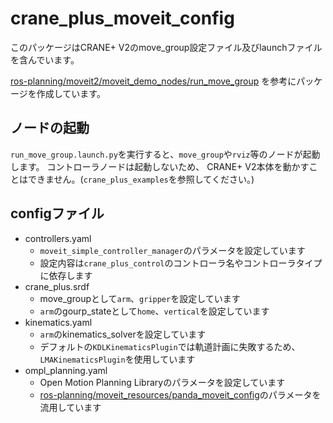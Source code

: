 # crane_plus_moveit_config

このパッケージはCRANE+ V2のmove_group設定ファイル及びlaunchファイルを含んでいます。

[ros-planning/moveit2/moveit_demo_nodes/run_move_group](https://github.com/ros-planning/moveit2/tree/main/moveit_demo_nodes/run_move_group)
を参考にパッケージを作成しています。

## ノードの起動

`run_move_group.launch.py`を実行すると、`move_group`や`rviz`等のノードが起動します。
コントローラノードは起動しないため、
CRANE+ V2本体を動かすことはできません。(`crane_plus_examples`を参照してください。)

## configファイル

- controllers.yaml
  - `moveit_simple_controller_manager`のパラメータを設定しています
  - 設定内容は`crane_plus_control`のコントローラ名やコントローラタイプに依存します
- crane_plus.srdf
  - move_groupとして`arm`、`gripper`を設定しています
  - `arm`のgourp_stateとして`home`、`vertical`を設定しています
- kinematics.yaml
  - `arm`のkinematics_solverを設定しています
  - デフォルトの`KDLKinematicsPlugin`では軌道計画に失敗するため、`LMAKinematicsPlugin`を使用しています
- ompl_planning.yaml
  - Open Motion Planning Libraryのパラメータを設定しています
  - [ros-planning/moveit_resources/panda_moveit_config](https://github.com/ros-planning/moveit_resources/tree/master/panda_moveit_config)のパラメータを流用しています

